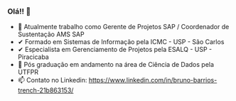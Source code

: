 ### Olá!! 👋

- 🔭 Atualmente trabalho como Gerente de Projetos SAP / Coordenador de Sustentação AMS SAP
-  ✔ Formado em Sistemas de Informação pela ICMC - USP - São Carlos
-  ✔ Especialista em Gerenciamento de Projetos pela ESALQ - USP - Piracicaba
- 🌱 Pós graduação em andamento na área de Ciência de Dados pela UTFPR
- 📫 Contato no Linkedin: https://www.linkedin.com/in/bruno-barrios-trench-21b863153/

